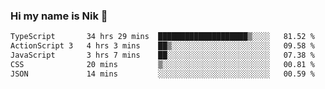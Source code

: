 ### Hi my name is Nik 👋

<!--
**NikDoe/NikDoe** is a ✨ _special_ ✨ repository because its `README.md` (this file) appears on your GitHub profile.

Here are some ideas to get you started:

- 🔭 I’m currently working on ...
- 🌱 I’m currently learning ...
- 👯 I’m looking to collaborate on ...
- 🤔 I’m looking for help with ...
- 💬 Ask me about ...
- 📫 How to reach me: ...
- 😄 Pronouns: ...
- ⚡ Fun fact: ...
-->

<!--START_SECTION:waka-->

```txt
TypeScript       34 hrs 29 mins  ████████████████████▒░░░░   81.52 %
ActionScript 3   4 hrs 3 mins    ██▒░░░░░░░░░░░░░░░░░░░░░░   09.58 %
JavaScript       3 hrs 7 mins    ██░░░░░░░░░░░░░░░░░░░░░░░   07.38 %
CSS              20 mins         ▒░░░░░░░░░░░░░░░░░░░░░░░░   00.81 %
JSON             14 mins         ░░░░░░░░░░░░░░░░░░░░░░░░░   00.59 %
```

<!--END_SECTION:waka-->
